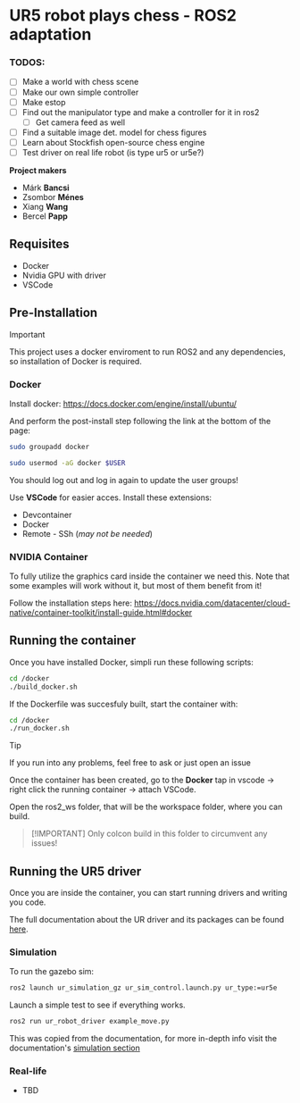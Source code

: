 # UR5 robot plays chess - ROS2 adaptation

### TODOS:
- [ ] Make a world with chess scene
- [ ] Make our own simple controller
- [ ] Make estop
- [ ] Find out the manipulator type and make a controller for it in ros2
  - [ ] Get camera feed as well
- [ ] Find a suitable image det. model for chess figures
- [ ] Learn about Stockfish open-source chess engine
- [ ] Test driver on real life robot (is type ur5 or ur5e?)

**Project makers**
- Márk **Bancsi**
- Zsombor **Ménes**
- Xiang **Wang**
- Bercel **Papp**

## Requisites
- Docker
- Nvidia GPU with driver
- VSCode

## Pre-Installation 

>[!IMPORTANT]
>This project uses a docker enviroment to run ROS2 and any dependencies, so installation of Docker is required.

### Docker

Install docker: https://docs.docker.com/engine/install/ubuntu/

And perform the post-install step following the link at the bottom of the page:

```bash
sudo groupadd docker
```

```bash
sudo usermod -aG docker $USER
```
You should log out and log in again to update the user groups!

Use **VSCode** for easier acces. Install these extensions:
- Devcontainer
- Docker
- Remote - SSh (*may not be needed*)

### NVIDIA Container

To fully utilize the graphics card inside the container we need this. Note that some examples will work without it, but most of them benefit from it!

Follow the installation steps here:
https://docs.nvidia.com/datacenter/cloud-native/container-toolkit/install-guide.html#docker


## Running the container

Once you have installed Docker, simpli run these following scripts:

```bash
cd /docker
./build_docker.sh
```

If the Dockerfile was succesfuly built, start the container with:

```bash
cd /docker
./run_docker.sh
```

>[!TIP]
>If you run into any problems, feel free to ask or just open an issue

Once the container has been created, go to the **Docker** tap in vscode -> right click the running container -> attach VSCode.

Open the ros2_ws folder, that will be the workspace folder, where you can build.
>[!IMPORTANT] Only colcon build in this folder to circumvent any issues!

## Running the UR5 driver
Once you are inside the container, you can start running drivers and writing you code.

The full documentation about the UR driver and its packages can be found [here](https://docs.universal-robots.com/Universal_Robots_ROS2_Documentation/index.html).

### Simulation

To run the gazebo sim: 
```bash
ros2 launch ur_simulation_gz ur_sim_control.launch.py ur_type:=ur5e
```
Launch a simple test to see if everything works.
```bash
ros2 run ur_robot_driver example_move.py
```
This was copied from the documentation, for more in-depth info visit the documentation's [simulation section](https://docs.universal-robots.com/Universal_Robots_ROS2_Documentation/doc/ur_simulation_gz/ur_simulation_gz/doc/usage.html)

### Real-life
- TBD